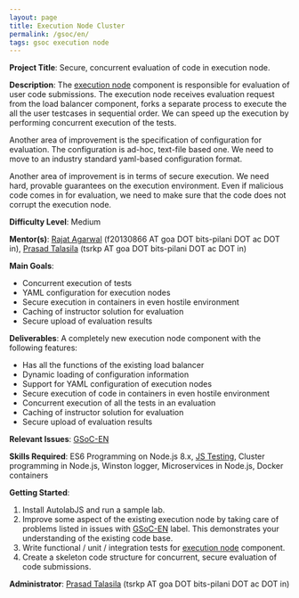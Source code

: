 ```yaml
---
layout: page
title: Execution Node Cluster
permalink: /gsoc/en/
tags: gsoc execution node
---
```

**Project Title**: Secure, concurrent evaluation of code in execution node.

**Description**: The [execution node](https://github.com/AutolabJS/AutolabJS/tree/master/execution_nodes) component is responsible for evaluation of user code submissions. The execution node receives evaluation request from the load balancer component, forks a separate process to execute the all the user testcases in sequential order. We can speed up the execution by performing concurrent execution of the tests.

Another area of improvement is the specification of configuration for evaluation. The configuration is ad-hoc, text-file based one. We need to move to an industry standard yaml-based configuration format.

Another area of improvement is in terms of secure execution. We need hard, provable guarantees on the execution environment. Even if malicious code comes in for evaluation, we need to make sure that the code does not corrupt the execution node.



**Difficulty Level**: Medium

**Mentor(s)**: [Rajat Agarwal](https://rajat503.github.io/) (f20130866 AT goa DOT bits-pilani DOT ac DOT in), [Prasad Talasila](https://github.com/prasadtalasila) (tsrkp AT goa DOT bits-pilani DOT ac DOT in)

**Main Goals**:
* Concurrent execution of tests
* YAML configuration for execution nodes
* Secure execution in containers in even hostile environment
* Caching of instructor solution for evaluation
* Secure upload of evaluation results

**Deliverables**:
A completely new execution node component with the following features:
* Has all the functions of the existing load balancer
* Dynamic loading of configuration information
* Support for YAML configuration of execution nodes
* Secure execution of code in containers in even hostile environment
* Concurrent execution of all the tests in an evaluation
* Caching of instructor solution for evaluation
* Secure upload of evaluation results

**Relevant Issues**: [GSoC-EN](https://github.com/AutolabJS/AutolabJS/labels/GSoC-EN)

**Skills Required**: ES6 Programming on Node.js 8.x, [JS Testing](https://github.com/AutolabJS/AutolabJS/wiki/Testing), Cluster programming in Node.js, Winston logger, Microservices in Node.js, Docker containers

**Getting Started**:
1. Install AutolabJS and run a sample lab.
1. Improve some aspect of the existing execution node by taking care of problems listed in issues with [GSoC-EN](https://github.com/AutolabJS/AutolabJS/labels/GSoC-EN) label. This demonstrates your understanding of the existing code base.
1. Write functional / unit / integration tests for [execution node](https://github.com/AutolabJS/AutolabJS/tree/master/execution_nodes) component.
1. Create a skeleton code structure for concurrent, secure evaluation of code submissions.


**Administrator**: [Prasad Talasila](http://prasad.talasila.in) (tsrkp AT goa DOT bits-pilani DOT ac DOT in)
